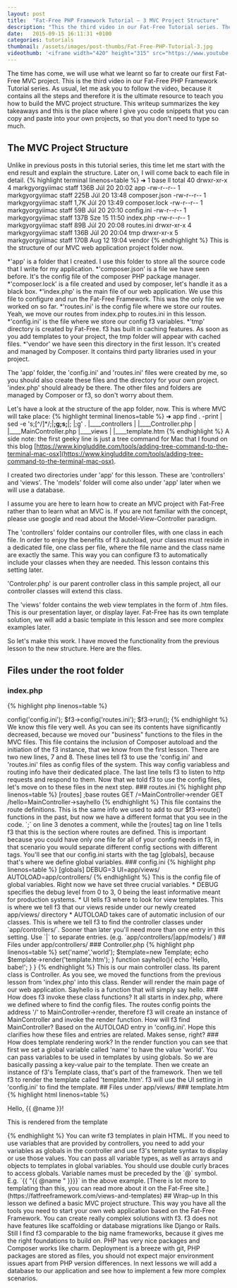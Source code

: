 ```yaml
---
layout: post
title:  "Fat-Free PHP Framework Tutorial – 3 MVC Project Structure"
description: "This the third video in our Fat-Free Tutorial series. The time has come, we will use what we learnt so far to create our first Fat-Free MVC project."
date:   2015-09-15 16:11:31 +0100
categories: tutorials
thumbnail: /assets/images/post-thumbs/Fat-Free-PHP-Tutorial-3.jpg
videothumb: '<iframe width="420" height="315" src="https://www.youtube.com/embed/DQT5sDO1_Ck" frameborder="0" allowfullscreen></iframe>'
---
```

The time has come, we will use what we learnt so far to create our first Fat-Free MVC project.  This is the third video in our Fat-Free PHP Framework Tutorial series. As usual, let me ask you to follow the video, because it contains all the steps and therefore it is the ultimate resource to teach you how to build the MVC project structure. This writeup summarizes the key takeaways and this is the place where I give you code snippets that you can copy and paste into your own projects, so that you don't need to type so much.

## The MVC Project Structure

Unlike in previous posts in this tutorial series, this time let me start with the end result and explain the structure. Later on, I will come back to each file in detail.
{% highlight terminal linenos=table %}
➜  1 base  ll
total 40
drwxr-xr-x  4 markgyorgyiimac  staff   136B Júl 20 20:02 app
-rw-r--r--  1 markgyorgyiimac  staff   225B Júl 20 13:48 composer.json
-rw-r--r--  1 markgyorgyiimac  staff   1,7K Júl 20 13:49 composer.lock
-rw-r--r--  1 markgyorgyiimac  staff    59B Júl 20 20:10 config.ini
-rw-r--r--  1 markgyorgyiimac  staff   137B Sze 15 11:50 index.php
-rw-r--r--  1 markgyorgyiimac  staff    89B Júl 20 20:08 routes.ini
drwxr-xr-x  4 markgyorgyiimac  staff   136B Júl 20 20:04 tmp
drwxr-xr-x  5 markgyorgyiimac  staff   170B Aug 12 19:04 vendor
{% endhighlight %}
This is the structure of our MVC web application project folder now.

*'app' is a folder that I created. I use this folder to store all the source code that I write for my application.
*'composer.json' is a file we have seen before. It's the config file of the composer PHP package manager.
*'composer.lock' is a file created and used by composer, let's handle it as a black box.
*'index.php' is the main file of our web application. We use this file to configure and run the Fat-Free Framework. This was the only file we worked on so far.
*'routes.ini' is the config file where we store our routes. Yeah, we move our routes from index.php to routes.ini in this lesson.
*'config.ini' is the file where we store our config f3 variables.
*'tmp' directory is created by Fat-Free. f3 has built in caching features. As soon as you add templates to your project, the tmp folder will appear with cached files.
*'vendor' we have seen this directory in the first lesson. It's created and managed by Composer. It contains third party libraries used in your project.

The 'app' folder, the 'config.ini' and 'routes.ini' files were created by me, so you should also create these files and the directory for your own project. 'index.php' should already be there. The other files and folders are managed by Composer or f3, so don't worry about them.

Let's have a look at the structure of the app folder, now. This is where MVC will take place:
{% highlight terminal linenos=table %}
➜  app  find . -print | sed -e 's;[^/]*/;|____;g;s;____|; |;g'
.
|____controllers
| |____Controller.php
| |____MainController.php
|____views
| |____template.htm
{% endhighlight %}
A side note: the first geeky line is just a tree command for Mac that I found on this blog [https://www.kingluddite.com/tools/adding-tree-command-to-the-terminal-mac-osx](https://www.kingluddite.com/tools/adding-tree-command-to-the-terminal-mac-osx).

I created two directories under 'app' for this lesson. These are 'controllers' and 'views'. The 'models' folder will come also under 'app' later when we will use a database.

I assume you are here to learn how to create an MVC project with Fat-Free rather than to learn what an MVC is. If you are not familiar with the concept, please use google and read about the Model-View-Controller paradigm.

The 'controllers' folder contains our controller files, with one class in each file. In order to enjoy the benefits of f3 autoload, your classes must reside in a dedicated file, one class per file, where the file name and the class name are exactly the same. This way you can configure f3 to automatically include your classes when they are needed. This lesson contains this setting later.

'Controler.php' is our parent controller class in this sample project, all our controller classes will extend this class.

The 'views' folder contains the web view templates in the form of .htm files. This is our presentation layer, or display layer. Fat-Free has its own template solution, we will add a basic template in this lesson and see more complex examples later.

So let's make this work. I have moved the functionality from the previous lesson to the new structure. Here are the files.

## Files under the root folder

### index.php
{% highlight php linenos=table %}
<?php

require_once("vendor/autoload.php");

$f3 = Base::instance();

$f3->config('config.ini');
$f3->config('routes.ini');

$f3->run();
{% endhighlight %}
We know this file very well. As you can see its contents have significantly decreased, because we moved our "business" functions to the files in the MVC files. This file contains the inclusion of Composer autoload and the initiation of the f3 instance, that we know from the first lesson.

There are two new lines, 7 and 8. These lines tell f3 to use the 'config.ini' and 'routes.ini' files as config files of the system. This way config variabless and routing info have their dedicated place.

The last line tells f3 to listen to http requests and respond to them.

Now that we told f3 to use the config files, let's move on to these files in the next step.

### routes.ini
{% highlight php linenos=table %}
[routes]

;base routes
GET /=MainController->render
GET /hello=MainController->sayhello
{% endhighlight %}
This file contains the route definitions. This is the same info we used to add to our $f3->route() functions in the past, but now we have a different format that you see in the code.

`;` on line 3 denotes a comment, while the [routes] tag on line 1 tells f3 that this is the section where routes are defined. This is important because you could have only one file for all of your config needs in f3, in that scenario you would separate different config sections with different tags. You'll see that our config.ini starts with the tag [globals], because that's where we define global variables.

### config.ini
{% highlight php linenos=table %}
[globals]

DEBUG=3
UI=app/views/
AUTOLOAD=app/controllers/
{% endhighlight %}
 This is the config file of global variables. Right now we have set three crucial variables.

* DEBUG specifies the debug level from 0 to 3, 0 being the least informative meant for production systems.
* UI tells f3 where to look for view templates. This is where we tell f3 that our views reside under our newly created app/views/ directory
* AUTOLOAD takes care of automatic inclusion of our classes. This is where we tell f3 to find the controller classes under `app/controllers/`. Sooner than later you'll need more than one entry in this setting. Use `|` to separate entries. (e.g. `app/controllers/|app/models/`)

## Files under app/controllers/

### Controller.php
{% highlight php linenos=table %}
<?php

class Controller {

	function beforeroute(){
		echo 'Before routing - ';
	}

	function afterroute(){
		echo '- After routing';
	}
}
{% endhighlight %}
The Controller class is the superclass of all of our controllers in this application. It implements the beforeroute and afterroute functions, that we discussed before. These functions will be available in all controllers in the application. As I said before beforeroute is the ideal place for checking session information.

### MainController.php
{% highlight php linenos=table %}
<?php

class MainController extends Controller{

	function render($f3){
		$f3->set('name','world');
        $template=new Template;
        echo $template->render('template.htm');
	}

	function sayhello(){
		echo 'Hello, babe!';
	}
}
{% endhighlight %}
This is our main controller class. Its parent class is Controller. As you see, we moved the functions from the previous lesson from 'index.php' into this class. Render will render the main page of our web application. Sayhello is a function that will simply say hello.

### How does f3  invoke these class functions?

It all starts in index.php, where we defined where to find the config files. The routes config points the address '/' to MainController->render, therefore f3 will create an instance of MainController and invoke the render function.

How will f3 find MainController? Based on the AUTOLOAD entry in 'config.ini'.

Hope this clarifies how these files and entries are related. Makes sense, right?

### How does template rendering work?

In the render function you can see that first we set a global variable called 'name' to have the value 'world'. You can pass variables to be used in templates by using globals. So we are basically passing a key-value pair to the template.

Then we create an instance of f3's Template class, that's part of the framework.

Then we tell f3 to render the template called 'template.htm'. f3 will use the UI setting in 'config.ini' to find the template.

## Files under app/views/

### template.htm
{% highlight html linenos=table %}
<!DOCTYPE html>
<html>
<head>
	<title>Tutorial page</title>
</head>
<body>
	<p>Hello, {{ @name }}!</p>
	<p>This is rendered from the template</p>
</body>
</html>
{% endhighlight %}
You can write f3 templates in plain HTML. If you need to use variables that are provided by controllers, you need to add your variables as globals in the controller and use f3's template syntax to display or use those values. You can pass all variable types, as well as arrays and objects to templates in global variables.

You should use double curly braces to access globals. Variable names must be preceded by the `@` symbol. E.g. `{{ "{{ @name " }}}}` in the above example.

[There is lot more to templating than this, you can read more about it on the Fat-Free site.](https://fatfreeframework.com/views-and-templates)

## Wrap-up

In this lesson we defined a basic MVC project structure.  This way you have all the tools you need to start your own web application based on the Fat-Free Framework. You can create really complex solutions with f3.

f3 does not have features like scaffolding or database migrations like Django or Rails. Still I find f3 comparable to the big name frameworks, because it gives me the right foundations to build on.

PHP has very nice packages and Composer works like charm. Deployment is a breeze with git, PHP packages are stored as files, you should not expect major environment issues apart from PHP version differences.

In next lessons we will add a database to our application and see how to implement a few more complex scenarios.

